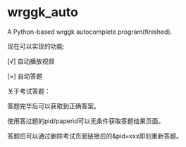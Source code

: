 # wrggk_auto
A Python-based wrggk autocomplete program(finished).

现在可以实现的功能:

[√] 自动播放视频

[×] 自动答题


关于考试答题：

答题完毕后可以获取到正确答案。

使用答过题的pid/paperid可以无条件获取答题结果页面。

答题后可以通过删除考试页面链接后的&pid=xxx即刻重新答题。